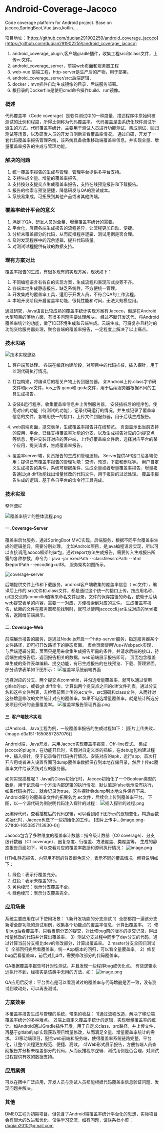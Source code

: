# Android-Coverage-Jacoco
Code coverage platform for Android project.
Base on jacoco,SpringBoot,Vue,java,kotlin....

项目地址：[https://github.com/duqian291902259/android_coverage_jacoco](https://github.com/duqian291902259/android_coverage_jacoco)


1. android_coverage_plugin,客户端gradle插件，收集工程src和class文件，上传ec文件。
2. android_coverage_server，前端web页面和服务器工程
3. web-vue 前端工程，http-server是生产后的产物，用于部署。
1. android_coverage_server/src:后端逻辑，
1. docker：mvn插件自动生成镜像的目录，后端服务部署。
1. 根目录的Dockerfile是使用cmd命令操作build、run镜像。	


### 概述
代码覆盖率（Code coverage）是软件测试中的一种度量，描述程序中原始码被测试的比例和程度，所得比例称为代码覆盖率。 代码覆盖是由系统化软件测试所派生的方式。代码覆盖率统计，主要用于测试人员进行功能测试、集成测试、回归测试等场景，以及研发人员的开发自测后查看覆盖率情况。
通过自研，开发了一套代码覆盖率报告管理系统，该系统具备收集移动端覆盖率信息，并实现全量、增量覆盖率报告的生成与管理功能。

### 解决的问题
1.	统一覆盖率报告的生成与管理，管理平台提供多平台支持。
2.	支持生成全量、增量的覆盖率报告。
3.	支持按分支提交点生成覆盖率报告，支持在线预览报告和下载报告。
4.	报告的检索与预览便捷，降低研发与QA的测试成本。
5.	系统易集成，可拓展到其他产品或者其他终端。
### 覆盖率统计平台的意义
1.	满足了QA、研发人员对全量、增量覆盖率统计的需要。
2.	平台化，屏蔽各端生成报告的流程差异，让流程更加自动、便捷。
3.	分析未覆盖部分的代码，从而反推程序逻辑、测试用例是否合理。
4.	及时发现程序中的冗余逻辑，提升代码质量。
5.	对测试过程提供有效的数据支持。

### 现有方案对比
覆盖率报告的生成，有很多现有的实现方案，现状如下：
1.	不同编程语言有各自的实现方案，生成流程和表现形式良莠不齐。
2.	各端本地生成静态报告，缺乏系统性，不方便统一管理。
3.	开发集成的覆盖率工具，适用于开发人员，不符合QA的工作流程。
4.	本地开发阶段开启覆盖率功能，很耗性能和时间，无法大规模应用。

通过研究，Java语言比较成熟的覆盖率统计实现方案有Jacoco，但是在Android大型项目的落地方面，有很多问题需要处理解决。
经过不断开发迭代，将Android覆盖率统计的功能，做了IDE环境生成和云端生成。云端生成，可将复杂且耗时的功能交给服务器处理，聚合各端的覆盖率报告，一定程度上解决了以上痛点。

### 技术思路

![技术实现思路](https://upload-images.jianshu.io/upload_images/2001922-7ae18caac64392ce.png?imageMogr2/auto-orient/strip%7CimageView2/2/w/1240)

1)	客户端预处理。
各端在编译构建阶段，对项目中的代码插桩，插入探针，用于监测代码执行情况。

2)	打包构建，将编译后的相关产物上传到服务器。
如Android上传.class字节码文件和java文件，ios上传.gcno和.gcda文件，用于后续服务器根据不同的工具生成报告。

3)	安装&运行程序，收集覆盖率信息并上传到服务器。
安装插桩后的程序包，使用对应的功能（待测试的功能），记录代码运行的情况，并生成记录了覆盖率信息的文件，各端用统一的接口，上传文件到服务器，用于后续生成报告。

4)	web前端页面，提交表单，生成覆盖率报告并在线预览。
页面显示出当前支持的应用、平台、已经支持覆盖率功能的分支，以及生成报告对应的Git提交点等信息，用户安装好对应的客户端，上传好覆盖率文件后，选择对应平台的某个应用，提交请求，生成覆盖率报告。

5)	覆盖率server端，负责报告的生成和管理逻辑。
Server提供API接口给各端使用；提供已有覆盖率报告的管理功能：查询，预览，下载和删除等。
用户自定义生成报告的条件，系统可根据条件，生成全量或者增量覆盖率报告。增量报告通过git diff功能找出增量修改的代码文件，用于报告的过滤处理。
覆盖率报告生成的逻辑，基于各自平台的命令行工具完成。

### 技术实现
整体流程

![覆盖率统计的整体流程.png](https://upload-images.jianshu.io/upload_images/2001922-69660c62a5599edf.png?imageMogr2/auto-orient/strip%7CimageView2/2/w/1240)

#### 一.	Coverage-Server
覆盖率后台服务，通过SpringBoot MVC实现。后端服务，根据不同平台覆盖率生成的逻辑差异，需要分别处理。
比如Android项目，是java编程语言实现，所以可以直接调用jacoco框架的jar包，通过report方法生成报告，需要传入生成报告所需的各种参数，命令为：java -jar execPath --classfilessrcPath --html $reportPath --encoding=utf8。
服务架构如图所示。

![coverage-server](https://upload-images.jianshu.io/upload_images/2001922-7f308049844ab197.png?imageMogr2/auto-orient/strip%7CimageView2/2/w/1240)

后端提供文件上传和下载服务，android客户端收集的覆盖率信息（.ec文件），编译后上传的.src文件和.class文件，都是通过这个统一的接口上传，按应用名称、git提交点的commitId值等来命名文件目录，文件的保存路径的命名，依赖于后续web提交表单的内容，需要一一对应，方便检索到对应的文件。
生成覆盖率报告，依赖的文件在服务器都能找到时，就可以使用jacococli.jar生成对应的html报告，返回给前端展示。

#### 二.	Coverage-Web
前端展示报告的服务，是通过Node.js开启一个http-server服务，指定服务器某个文件路径，即可打开改路径下的静态页面。
表单页面使用Vue+Webpack实现，与后端逻辑分离，页面只是用来收集生成报告所需的条件，并请求后端的接口，待后端生成报告后，返回报告相关的数据，web前端展示报告即可。
页面包含覆盖率生成的条件表单编辑、提交功能，有已生成报告的在线预览、下载、管理界面。部分请求表单如下图所示：
![覆盖率系统前端界面](https://upload-images.jianshu.io/upload_images/2001922-780303401a6f6a7f.png?imageMogr2/auto-orient/strip%7CimageView2/2/w/1240)

选择对应的分支、两个提交点commitId，并勾选增量覆盖率，就可以通过使用gitlab的api，或者git diff命令，计算出两个提交点之间的diff文件列表，通过分支名和这些文件列表，去检索前面上传的.ec文件、src源码和class文件，从而针对这些增量修改的文件统计对应的覆盖率。如果不勾选增量覆盖率，就是统计所选分支项目代码的全量覆盖率。
![覆盖率报告管理界面.png](https://upload-images.jianshu.io/upload_images/2001922-768bb4248ea731d6.png?imageMogr2/auto-orient/strip%7CimageView2/2/w/1240)


#### 三.	客户端技术实现
以Android、Java工程为例，一般覆盖率报告的生成过程如下：
[图片上传失败...(image-d3a151-1650857287076)]

Android端，Java开发，采用Jacoco实现覆盖率报告，Off-line模式。
集成jacoco的plugin，在功能开启时，实现对自定义类的插桩，在debug包构建过程中，插入探针，便于记录每行代码执行情况。安装对应的apk，运行app，首次打开应用或者进入设置界面可dump覆盖率数据保存到本地存储目录，然后上传ec覆盖率文件给该系统对应的服务器。

如何实现插桩呢？
Java的Class初始化时，Jacoco初始化了一个Boolean类型的数组，用于记录每一个方法内部逻辑的执行情况，默认值是false表示没有执行，如果代码执行过，就会记录为true，这些探针会dump到本地文件保存下来。Android保存的覆盖率文件的拓展名为.ec文件，后续会上传到覆盖率平台。
下图，以一个源代码为例说明代码注入探针的过程：
![插入探针的过程.png](https://upload-images.jianshu.io/upload_images/2001922-6c02368ed2b3cd6f.png?imageMogr2/auto-orient/strip%7CimageView2/2/w/1240)

反编译代码，查看插桩后的代码逻辑，可以看到如下图所示的逻辑变化，构造函数初始化时，Jacoco也做了一些初始化的工作。
 [图片上传中...(image.png-271fd0-1650857113830-0)]

Jacoco包含了多种维度的覆盖率计数器：指令级计数器（C0 coverage）、分支级计数器（C1 coverage）、圈复杂度、行覆盖、方法覆盖、类覆盖等。 
生成的静态报告页面如下，可以查看对应的覆盖率数据和源码执行情况：
![image.png](https://upload-images.jianshu.io/upload_images/2001922-f5159c5debd3171e.png?imageMogr2/auto-orient/strip%7CimageView2/2/w/1240)

HTML静态报告，内容用不同的背景颜色区分，表示不同的覆盖情况。解释说明如下：
1.	绿色：表示行覆盖充分。
2.	红色：表示未覆盖的行。
3.	黄色棱形：表示分支覆盖不全。
4.	绿色棱形：表示分支覆盖完全。

### 应用场景
系统主要应用在以下使用场景：
1.新开发功能的分支测试
1）全部都跑一遍该分支新增全部功能的测试用例，收集各个功能点的覆盖率信息，计算出覆盖率。
2）修复bug后看覆盖率，只看当前分支的提交，对比修bug前的版本的提交记录，得出增量修改的代码并计算出覆盖率。
3）测试分支过程中同步了dev分支的代码，通过计算当前分支相比dev的修改部分，计算出覆盖率。
2.master分支全回归测试
1）全部回归完后看覆盖率，统一App版本的回归，可以看全量覆盖率。
2）修复bug后看覆盖率，前后对比diff，需要修改部分的代码覆盖率。 

QA根据覆盖率报告可针对性测试，并且发现一些程序bug或优化点。
有些逻辑永远执行不到，经核实是该类中无用的方法，如：
![image.png](https://upload-images.jianshu.io/upload_images/2001922-15ff8ec269a14cf7.png?imageMogr2/auto-orient/strip%7CimageView2/2/w/1240)

QA应用后反馈：平台优点是可以看测试过的覆盖率与代码增删是否一致，没有测试到改动处，可以再去测试。

### 方案效果
本覆盖率报告生成与管理的系统，带来的收益：
1)通过流程改造，解决了移动端覆盖率统计的多种难点。
2)端上自定义覆盖率统计的逻辑，实现增量覆盖率的统计。如Android通过Gradle插件开发，用于自定义class、src路径，并上传文件，再基于gitlab的api实现获取项目增量修改，从而满足全量、增量覆盖率统计的需求。
3)移动端项目，配合web前端和服务端，使得覆盖率系统链路完整，平台化，让整个流程更加规范、便捷、高效。
4)Web形式展示报告，方便各端人员查阅报告并分析未覆盖部分的代码，从而反推程序逻辑、测试用例是否合理，对测试过程提供有效的数据支持。


### 应用案例
可以在团中广泛应用，开发人员与测试人员都能根据代码覆盖率信息验证问题、发现问题并解决。

### 其他
DMEO工程为初期项目，但包含了Android端覆盖率统计平台化的思想，实际项目会有很大的改进和优化。仅供学习交流，如有问题，请联系杜小菜：duqian2010@gmail.com